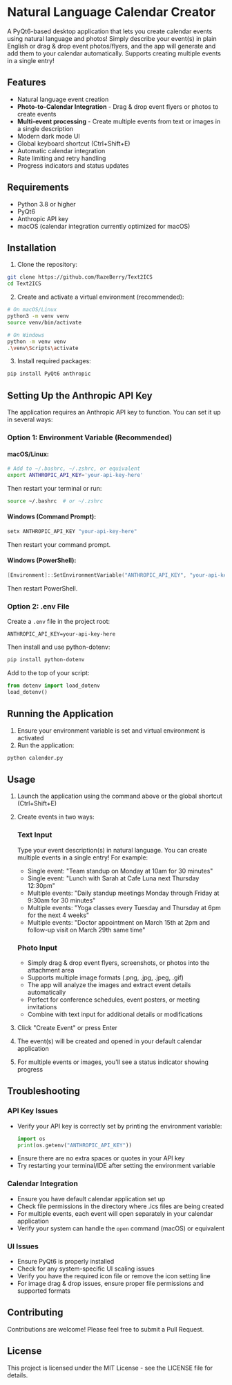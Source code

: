 # Natural Language Calendar Creator

A PyQt6-based desktop application that lets you create calendar events using natural language and photos! Simply describe your event(s) in plain English or drag & drop event photos/flyers, and the app will generate and add them to your calendar automatically. Supports creating multiple events in a single entry!

## Features

- Natural language event creation
- **Photo-to-Calendar Integration** - Drag & drop event flyers or photos to create events
- **Multi-event processing** - Create multiple events from text or images in a single description
- Modern dark mode UI
- Global keyboard shortcut (Ctrl+Shift+E)
- Automatic calendar integration
- Rate limiting and retry handling
- Progress indicators and status updates

## Requirements

- Python 3.8 or higher
- PyQt6
- Anthropic API key
- macOS (calendar integration currently optimized for macOS)

## Installation

1. Clone the repository:
```bash
git clone https://github.com/RazeBerry/Text2ICS
cd Text2ICS
```

2. Create and activate a virtual environment (recommended):
```bash
# On macOS/Linux
python3 -m venv venv
source venv/bin/activate

# On Windows
python -m venv venv
.\venv\Scripts\activate
```

3. Install required packages:
```bash
pip install PyQt6 anthropic
```

## Setting Up the Anthropic API Key

The application requires an Anthropic API key to function. You can set it up in several ways:

### Option 1: Environment Variable (Recommended)

#### macOS/Linux:
```bash
# Add to ~/.bashrc, ~/.zshrc, or equivalent
export ANTHROPIC_API_KEY='your-api-key-here'
```
Then restart your terminal or run:
```bash
source ~/.bashrc  # or ~/.zshrc
```

#### Windows (Command Prompt):
```cmd
setx ANTHROPIC_API_KEY "your-api-key-here"
```
Then restart your command prompt.

#### Windows (PowerShell):
```powershell
[Environment]::SetEnvironmentVariable("ANTHROPIC_API_KEY", "your-api-key-here", "User")
```
Then restart PowerShell.

### Option 2: .env File
Create a `.env` file in the project root:
```
ANTHROPIC_API_KEY=your-api-key-here
```

Then install and use python-dotenv:
```bash
pip install python-dotenv
```

Add to the top of your script:
```python
from dotenv import load_dotenv
load_dotenv()
```

## Running the Application

1. Ensure your environment variable is set and virtual environment is activated
2. Run the application:
```bash
python calender.py
```

## Usage

1. Launch the application using the command above or the global shortcut (Ctrl+Shift+E)

2. Create events in two ways:

   ### Text Input
   Type your event description(s) in natural language. You can create multiple events in a single entry! For example:
   - Single event: "Team standup on Monday at 10am for 30 minutes"
   - Single event: "Lunch with Sarah at Cafe Luna next Thursday 12:30pm"
   - Multiple events: "Daily standup meetings Monday through Friday at 9:30am for 30 minutes"
   - Multiple events: "Yoga classes every Tuesday and Thursday at 6pm for the next 4 weeks"
   - Multiple events: "Doctor appointment on March 15th at 2pm and follow-up visit on March 29th same time"

   ### Photo Input
   - Simply drag & drop event flyers, screenshots, or photos into the attachment area
   - Supports multiple image formats (.png, .jpg, .jpeg, .gif)
   - The app will analyze the images and extract event details automatically
   - Perfect for conference schedules, event posters, or meeting invitations
   - Combine with text input for additional details or modifications

3. Click "Create Event" or press Enter
4. The event(s) will be created and opened in your default calendar application
5. For multiple events or images, you'll see a status indicator showing progress

## Troubleshooting

### API Key Issues
- Verify your API key is correctly set by printing the environment variable:
  ```python
  import os
  print(os.getenv("ANTHROPIC_API_KEY"))
  ```
- Ensure there are no extra spaces or quotes in your API key
- Try restarting your terminal/IDE after setting the environment variable

### Calendar Integration
- Ensure you have default calendar application set up
- Check file permissions in the directory where .ics files are being created
- For multiple events, each event will open separately in your calendar application
- Verify your system can handle the `open` command (macOS) or equivalent

### UI Issues
- Ensure PyQt6 is properly installed
- Check for any system-specific UI scaling issues
- Verify you have the required icon file or remove the icon setting line
- For image drag & drop issues, ensure proper file permissions and supported formats

## Contributing

Contributions are welcome! Please feel free to submit a Pull Request.

## License

This project is licensed under the MIT License - see the LICENSE file for details.
